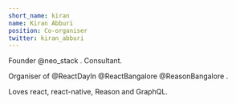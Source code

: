 ```yaml
---
short_name: kiran
name: Kiran Abburi
position: Co-organiser
twitter: kiran_abburi
---
```


Founder @neo_stack
 . Consultant. 

Organiser of @ReactDayIn
 @ReactBangalore
 @ReasonBangalore
. 

Loves react, react-native, Reason and GraphQL.
